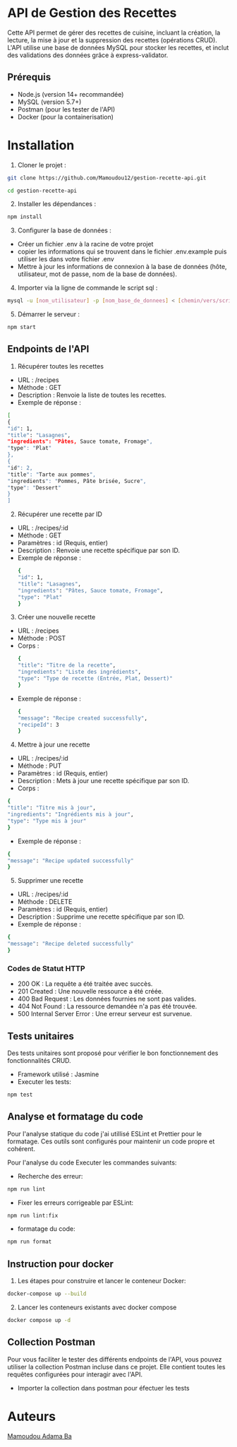 # API de Gestion des Recettes

Cette API permet de gérer des recettes de cuisine, incluant la création, la lecture, la mise à jour et la suppression des recettes (opérations CRUD). L'API utilise une base de données MySQL pour stocker les recettes, et inclut des validations des données grâce à express-validator.

## Prérequis

- Node.js (version 14+ recommandée)
- MySQL (version 5.7+)
- Postman (pour les tester de l'API)
- Docker (pour la containerisation)

# Installation

1. Cloner le projet :

```bash
git clone https://github.com/Mamoudou12/gestion-recette-api.git
```

```bash
cd gestion-recette-api
```

2. Installer les dépendances :

```bash
npm install
```

3. Configurer la base de données :

- Créer un fichier .env à la racine de votre projet
- copier les informations qui se trouvent dans le fichier .env.example puis utiliser les dans votre fichier .env
- Mettre à jour les informations de connexion à la base de données (hôte, utilisateur, mot de passe, nom de la base de données).

4. Importer via la ligne de commande le script sql :

```bash
mysql -u [nom_utilisateur] -p [nom_base_de_donnees] < [chemin/vers/script.sql]
```

5. Démarrer le serveur :

```bash
npm start
```

## Endpoints de l'API

1. Récupérer toutes les recettes

- URL : /recipes
- Méthode : GET
- Description : Renvoie la liste de toutes les recettes.
- Exemple de réponse :

```bash
[
{
"id": 1,
"title": "Lasagnes",
"ingredients": "Pâtes, Sauce tomate, Fromage",
"type": "Plat"
},
{
"id": 2,
"title": "Tarte aux pommes",
"ingredients": "Pommes, Pâte brisée, Sucre",
"type": "Dessert"
}
]
```

2. Récupérer une recette par ID

- URL : /recipes/:id
- Méthode : GET
- Paramètres : id (Requis, entier)
- Description : Renvoie une recette spécifique par son ID.
- Exemple de réponse :
  ```bash
  {
  "id": 1,
  "title": "Lasagnes",
  "ingredients": "Pâtes, Sauce tomate, Fromage",
  "type": "Plat"
  }
  ```

3. Créer une nouvelle recette

- URL : /recipes
- Méthode : POST
- Corps :
  ```bash
  {
  "title": "Titre de la recette",
  "ingredients": "Liste des ingrédients",
  "type": "Type de recette (Entrée, Plat, Dessert)"
  }
  ```
- Exemple de réponse :
  ```bash
  {
  "message": "Recipe created successfully",
  "recipeId": 3
  }
  ```

4.  Mettre à jour une recette

- URL : /recipes/:id
- Méthode : PUT
- Paramètres : id (Requis, entier)
- Description : Mets à jour une recette spécifique par son ID.
- Corps :

```bash
{
"title": "Titre mis à jour",
"ingredients": "Ingrédients mis à jour",
"type": "Type mis à jour"
}
```

- Exemple de réponse :

```bash
{
"message": "Recipe updated successfully"
}
```

5. Supprimer une recette

- URL : /recipes/:id
- Méthode : DELETE
- Paramètres : id (Requis, entier)
- Description : Supprime une recette spécifique par son ID.
- Exemple de réponse :

```bash
{
"message": "Recipe deleted successfully"
}
```

### Codes de Statut HTTP

- 200 OK : La requête a été traitée avec succès.
- 201 Created : Une nouvelle ressource a été créée.
- 400 Bad Request : Les données fournies ne sont pas valides.
- 404 Not Found : La ressource demandée n'a pas été trouvée.
- 500 Internal Server Error : Une erreur serveur est survenue.

## Tests unitaires

Des tests unitaires sont proposé pour vérifier le bon fonctionnement des fonctionnalités CRUD.

- Framework utilisé : Jasmine
- Executer les tests:

```bash
npm test
```

## Analyse et formatage du code

Pour l'analyse statique du code j'ai utillisé ESLint et Prettier pour le formatage. Ces outils sont configurés pour maintenir un code propre et cohérent.

Pour l'analyse du code Executer les commandes suivants:

- Recherche des erreur:

```bash
npm run lint
```

- Fixer les erreurs corrigeable par ESLint:

```bash
npm run lint:fix
```

- formatage du code:

```bash
npm run format
```

## Instruction pour docker

1. Les étapes pour construire et lancer le conteneur Docker:

```bash
docker-compose up --build
```

2. Lancer les conteneurs existants avec docker compose

```bash
docker compose up -d
```

## Collection Postman

Pour vous faciliter le tester des différents endpoints de l'API, vous pouvez utiliser la collection Postman incluse dans ce projet. Elle contient toutes les requêtes configurées pour interagir avec l'API.

- Importer la collection dans postman pour éfectuer les tests

# Auteurs

[Mamoudou Adama Ba ](https://github.com/Mamoudou12)
